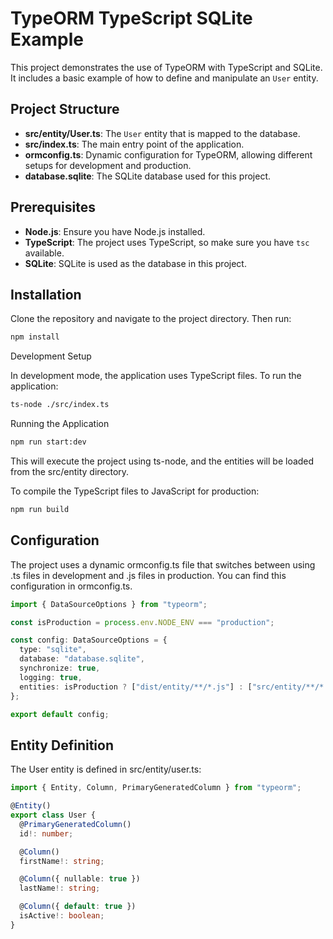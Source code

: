 # TypeORM TypeScript SQLite Example

This project demonstrates the use of TypeORM with TypeScript and SQLite. It includes a basic example of how to define and manipulate an `User` entity.

## Project Structure

- **src/entity/User.ts**: The `User` entity that is mapped to the database.
- **src/index.ts**: The main entry point of the application.
- **ormconfig.ts**: Dynamic configuration for TypeORM, allowing different setups for development and production.
- **database.sqlite**: The SQLite database used for this project.

## Prerequisites

- **Node.js**: Ensure you have Node.js installed.
- **TypeScript**: The project uses TypeScript, so make sure you have `tsc` available.
- **SQLite**: SQLite is used as the database in this project.

## Installation

Clone the repository and navigate to the project directory. Then run:

```bash
npm install
```

Development Setup

In development mode, the application uses TypeScript files. To run the application:

```bash
ts-node ./src/index.ts
```

Running the Application

```bash
npm run start:dev
```

This will execute the project using ts-node, and the entities will be loaded from the src/entity directory.

To compile the TypeScript files to JavaScript for production:

```bash
npm run build
```

## Configuration

The project uses a dynamic ormconfig.ts file that switches between using .ts files in development and .js files in production. You can find this configuration in ormconfig.ts.

```typescript
import { DataSourceOptions } from "typeorm";

const isProduction = process.env.NODE_ENV === "production";

const config: DataSourceOptions = {
  type: "sqlite",
  database: "database.sqlite",
  synchronize: true,
  logging: true,
  entities: isProduction ? ["dist/entity/**/*.js"] : ["src/entity/**/*.ts"],
};

export default config;
```

## Entity Definition

The User entity is defined in src/entity/user.ts:

```typescript
import { Entity, Column, PrimaryGeneratedColumn } from "typeorm";

@Entity()
export class User {
  @PrimaryGeneratedColumn()
  id!: number;

  @Column()
  firstName!: string;

  @Column({ nullable: true })
  lastName!: string;

  @Column({ default: true })
  isActive!: boolean;
}
```
